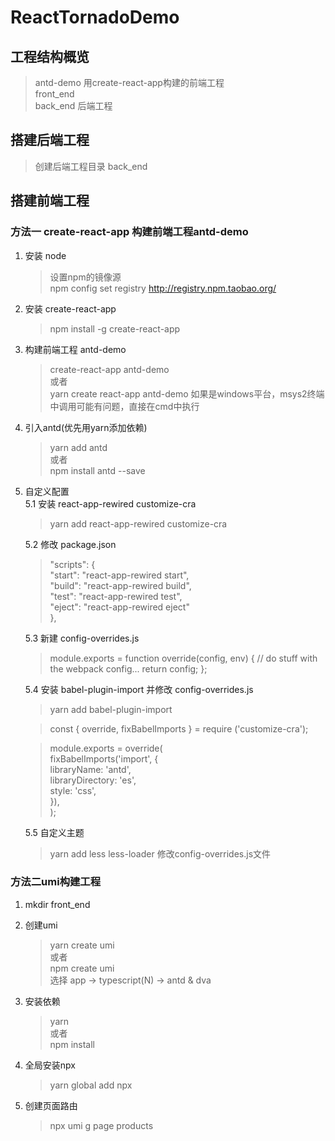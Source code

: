 # ReactTornadoDemo
## 工程结构概览
> antd-demo  用create-react-app构建的前端工程  
> front_end  
> back_end  后端工程

## 搭建后端工程
> 创建后端工程目录 back_end  


## 搭建前端工程

### 方法一 create-react-app 构建前端工程antd-demo
1. 安装 node  
    > 设置npm的镜像源  
    > npm config set registry http://registry.npm.taobao.org/  

2. 安装 create-react-app  
    > npm install -g create-react-app  

3. 构建前端工程 antd-demo  
    > create-react-app antd-demo  
    > 或者  
    > yarn create react-app antd-demo
    > 如果是windows平台，msys2终端中调用可能有问题，直接在cmd中执行  
    >

4. 引入antd(优先用yarn添加依赖)
    > yarn add antd  
    > 或者   
    > npm install antd --save  
    

5. 自定义配置  
    5.1 安装 react-app-rewired customize-cra  
    > yarn add react-app-rewired customize-cra  

    5.2 修改 package.json  
    > "scripts": {  
    >   "start": "react-app-rewired start",  
    >   "build": "react-app-rewired build",  
    >   "test": "react-app-rewired test",  
    >   "eject": "react-app-rewired eject"  
    > },      

    5.3 新建 config-overrides.js
    > module.exports = function override(config, env) { 
    >   // do stuff with the webpack config... 
    >   return config; 
    > };      

    5.4 安装 babel-plugin-import 并修改 config-overrides.js
    > yarn add babel-plugin-import  

    > const { override, fixBabelImports } = require ('customize-cra');  

    > module.exports = override(  
    >   fixBabelImports('import', {  
    >     libraryName: 'antd',  
    >     libraryDirectory: 'es',  
    >     style: 'css',  
    >   }),  
    > );      


    5.5 自定义主题
    > yarn add less less-loader
    > 修改config-overrides.js文件




### 方法二umi构建工程
1. mkdir front_end

2. 创建umi
    > yarn create umi  
    > 或者  
    > npm create umi  
    > 选择 app -> typescript(N) -> antd & dva

3. 安装依赖  
    > yarn  
    > 或者  
    > npm install  

4. 全局安装npx
    >  yarn global add npx  

5. 创建页面路由  
    > npx umi g page products  








